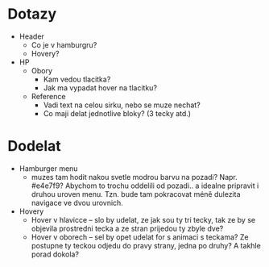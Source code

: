 # Dotazy

- Header
	- Co je v hamburgru?
	- Hovery?
- HP
	- Obory
		- Kam vedou tlacitka?
		- Jak ma vypadat hover na tlacitku?
	- Reference
		- Vadi text na celou sirku, nebo se muze nechat?
		- Co maji delat jednotlive bloky? (3 tecky atd.)


# Dodelat
- Hamburger menu
	- muzes tam hodit nakou svetle modrou barvu na pozadi? Napr. #e4e7f9? Abychom to trochu oddelili od pozadi.. a idealne pripravit i druhou uroven menu. Tzn. bude tam pokracovat méně dulezita navigace ve dvou urovnich.
- Hovery
	- Hover v hlavicce – slo by udelat, ze jak sou ty tri tecky, tak ze by se objevila prostredni tecka a ze stran prijedou ty zbyle dve?
	- Hover v oborech – sel by opet udelat for s animaci s teckama? Ze postupne ty teckou odjedu do pravy strany, jedna po druhy? A takhle porad dokola?